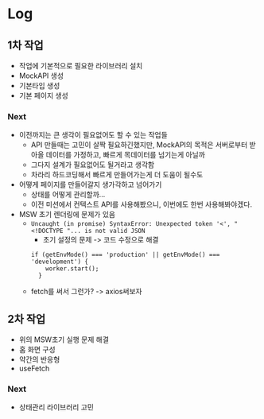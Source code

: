 # Log

## 1차 작업

- 작업에 기본적으로 필요한 라이브러리 설치
- MockAPI 생성
- 기본타입 생성
- 기본 페이지 생성

### Next

- 이전까지는 큰 생각이 필요없어도 할 수 있는 작업들
  - API 만들때는 고민이 살짝 필요하긴했지만, MockAPI의 목적은 서버로부터 받아올 데이터를 가정하고, 빠르게 목데이터를 넘기는게 아닐까
  - 그다지 설계가 필요없어도 될거라고 생각함
  - 차라리 하드코딩해서 빠르게 만들어가는게 더 도움이 될수도
- 어떻게 페이지를 만들어갈지 생가각하고 넘어가기
  - 상태를 어떻게 관리할까...
  - 이전 미션에서 컨텍스트 API를 사용해봤으니, 이번에도 한번 사용해봐야겠다.
- MSW 초기 렌더링에 문제가 있음
  - `Uncaught (in promise) SyntaxError: Unexpected token '<', "<!DOCTYPE "... is not valid JSON`
    - 초기 설정의 문제 -> 코드 수정으로 해결
    ```
    if (getEnvMode() === 'production' || getEnvMode() === 'development') {
        worker.start();
      }
    ```
  - fetch를 써서 그런가? -> axios써보자

## 2차 작업

- 위의 MSW초기 실행 문제 해결
- 홈 화면 구성
- 약간의 반응형
- useFetch

### Next

- 상태관리 라이브러리 고민
